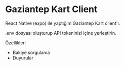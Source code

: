 # Gaziantep Kart Client

React Native (expo) ile yaptığım Gaziantep Kart client'ı.

.env dosyası oluşturup API tokeninizi içine yerleştirin.

Özellikler:
- Bakiye sorgulama
- Duyurular

